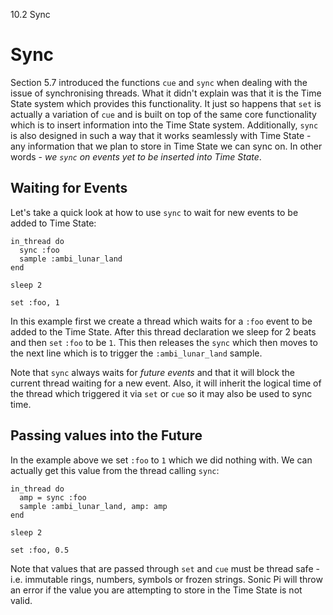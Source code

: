 10.2 Sync

# Sync

Section 5.7 introduced the functions `cue` and `sync` when dealing with
the issue of synchronising threads. What it didn't explain was that it
is the Time State system which provides this functionality. It just so
happens that `set` is actually a variation of `cue` and is built on top
of the same core functionality which is to insert information into the
Time State system. Additionally, `sync` is also designed in such a way
that it works seamlessly with Time State - any information that we plan
to store in Time State we can sync on. In other words - *we `sync` on
events yet to be inserted into Time State*.

## Waiting for Events

Let's take a quick look at how to use `sync` to wait for new events to
be added to Time State:

```
in_thread do
  sync :foo
  sample :ambi_lunar_land
end

sleep 2

set :foo, 1
```

In this example first we create a thread which waits for a `:foo` event
to be added to the Time State. After this thread declaration we sleep
for 2 beats and then `set` `:foo` to be `1`. This then releases the
`sync` which then moves to the next line which is to trigger the
`:ambi_lunar_land` sample.

Note that `sync` always waits for *future events* and that it will block
the current thread waiting for a new event. Also, it will inherit the
logical time of the thread which triggered it via `set` or `cue` so it
may also be used to sync time.

## Passing values into the Future

In the example above we set `:foo` to `1` which we did nothing with. We
can actually get this value from the thread calling `sync`:

```
in_thread do
  amp = sync :foo
  sample :ambi_lunar_land, amp: amp
end

sleep 2

set :foo, 0.5
```

Note that values that are passed through `set` and `cue` must be thread
safe - i.e. immutable rings, numbers, symbols or frozen strings. Sonic
Pi will throw an error if the value you are attempting to store in the
Time State is not valid.
